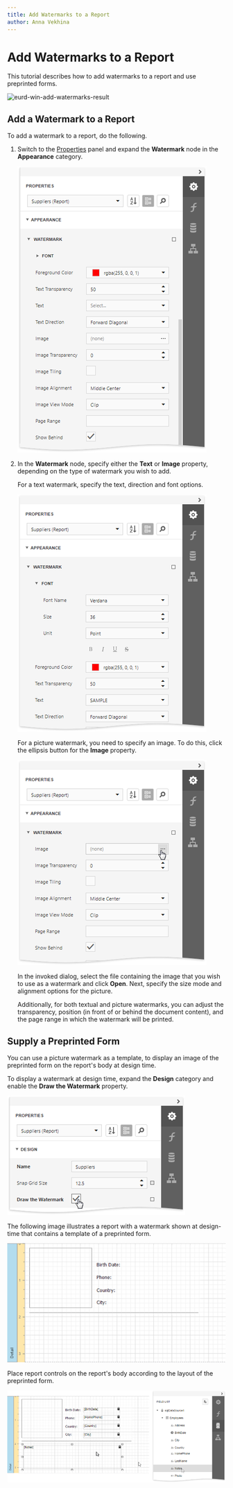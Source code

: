 ```yaml
---
title: Add Watermarks to a Report
author: Anna Vekhina
---
```

# Add Watermarks to a Report

This tutorial describes how to add watermarks to a report and use preprinted forms.

![eurd-win-add-watermarks-result](../../../../images/eurd-win-add-watermarks-result.png)

## <a name="addwatermark"></a>Add a Watermark to a Report
To add a watermark to a report, do the following.

1. Switch to the [Properties](..\report-designer-tools\ui-panels\properties-panel.md) panel and expand the **Watermark** node in the **Appearance** category.
	
	![](../../../images/eurd-web-add-watermarks-properties-panel.png)

2. In the **Watermark** node, specify either the **Text** or **Image** property, depending on the type of watermark you wish to add.
	
	For a text watermark, specify the text, direction and font options.
	
	![](../../../images/eurd-web-watermark-text.png)
	
	For a picture watermark, you need to specify an image. To do this, click the ellipsis button for the **Image** property.
	
	![](../../../images/eurd-web-watermark-image.png)
	
	In the invoked dialog, select the file containing the image that you wish to use as a watermark and click **Open**. Next, specify the size mode and alignment options for the picture.
	
	Additionally, for both textual and picture watermarks, you can adjust the transparency, position (in front of or behind the document content), and the page range in which the watermark will be printed.

## <a name="preprintedform"></a>Supply a Preprinted Form
You can use a picture watermark as a template, to display an image of the preprinted form on the report's body at design time.

To display a watermark at design time, expand the **Design** category and enable the **Draw the Watermark** property.

![](../../../images/eurd-web-add-preprinted-watermark.png)

The following image illustrates a report with a watermark shown at design-time that contains a template of a preprinted form.

![](../../../images/eurd-web-add-a-template-watermark.png)

Place report controls on the report's body according to the layout of the preprinted form.

![](../../../images/eurd-web-add-a-template-watermark-result.png)
